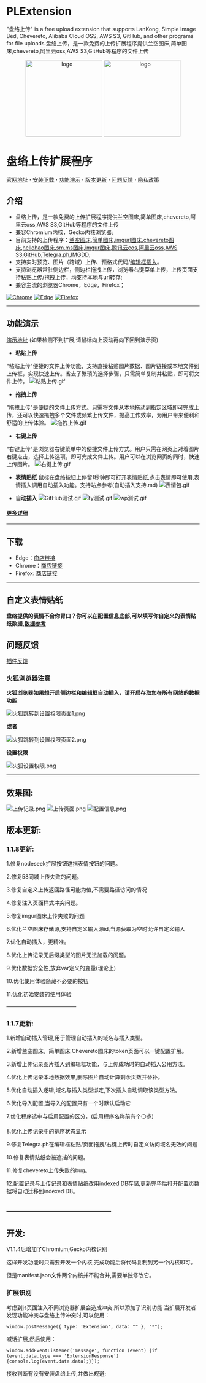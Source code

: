 # PLExtension
"盘络上传" is a free upload extension that supports LanKong, Simple Image Bed, Chevereto, Alibaba Cloud OSS, AWS S3, GitHub, and other programs for file uploads.盘络上传，是一款免费的上传扩展程序提供兰空图床,简单图床,chevereto,阿里云oss,AWS S3,GitHub等程序的文件上传

<p align="center">
  <img alt="logo" src="https://cdn-us.imgs.moe/2023/10/11/yyl_256_IOGn1IDwRN.png" height="200" />
  <img alt="logo" src="https://cdn-us.imgs.moe/2023/10/11/hyl_256_W1cRB1Mmr5.png" height="200" />
</p>

 # 盘络上传扩展程序

[官网地址](https://fileup.dev/) **·** [安装下载](https://github.com/ZenEcho/PLExtension#%E4%B8%8B%E8%BD%BD) **·** [功能演示](https://github.com/ZenEcho/PLExtension#%E5%8A%9F%E8%83%BD%E6%BC%94%E7%A4%BA) **·** [版本更新](https://github.com/ZenEcho/PLExtension/blob/master/%E7%89%88%E6%9C%AC%E6%9B%B4%E6%96%B0.md) **·** [问题反馈](https://github.com/ZenEcho/PLExtension#%E9%97%AE%E9%A2%98%E5%8F%8D%E9%A6%88) **·** [隐私政策](https://github.com/ZenEcho/PLExtension/blob/master/Privacy.md)
## 介绍
- 盘络上传，是一款免费的上传扩展程序提供兰空图床,简单图床,chevereto,阿里云oss,AWS S3,GitHub等程序的文件上传
- 兼容Chromium内核，Gecko内核浏览器;
- 目前支持的上传程序：[兰空图床](https://www.lsky.pro/),[简单图床](https://github.com/icret/EasyImages2.0),[imgurl图床](https://www.imgurl.org/),[chevereto图床](https://chevereto.com/),[hellohao图床](https://hellohao.cn/),[sm.ms图床](https://sm.ms/),[imgur图床](https://imgur.com/),[腾讯云cos](https://cloud.tencent.com/product/cos),[阿里云oss](https://www.aliyun.com/product/oss),[AWS S3](https://aws.amazon.com/cn/s3/),[GitHub](https://github.com/),[Telegra.ph](https://telegra.ph/),[IMGDD](https://imgdd.com/);
- 支持实时预览、图片（跨域）上传、预格式代码/[编辑框插入](https://github.com/ZenEcho/PLExtension/blob/dev/%E8%87%AA%E5%8A%A8%E6%8F%92%E5%85%A5%E6%94%AF%E6%8C%81.md)。
- 支持浏览器常驻侧边栏，侧边栏拖拽上传，浏览器右键菜单上传，上传页面支持粘贴上传/拖拽上传，均支持本地与url转存;
- 兼容主流的浏览器Chrome，Edge，Firefox；

[![Chrome](https://img.shields.io/badge/Chromium-chrome-blue?style=for-the-badge&logo=googlechrome)](https://chrome.google.com/webstore/detail/%E7%9B%98%E7%BB%9C%E4%B8%8A%E4%BC%A0/lhbncdbejjjbbljkdplddajgmeconcnk)
[![Edge](https://img.shields.io/badge/Chromium-Edge-blue?style=for-the-badge&logo=microsoftedge)](https://microsoftedge.microsoft.com/addons/detail/%E7%9B%98%E7%BB%9C%E4%B8%8A%E4%BC%A0/knmklgmbbbaadnfokcokobnlihdiiloe)
[![Firefox](https://img.shields.io/badge/Gecko-Firefox-blue?style=for-the-badge&logo=firefoxbrowser)](https://addons.mozilla.org/zh-CN/firefox/addon/%E7%9B%98%E7%BB%9C%E4%B8%8A%E4%BC%A0)

-------------

## 功能演示

[演示地址](https://fileup.dev/#page3) (如果检测不到扩展,请鼠标向上滚动再向下回到演示页)

- **粘贴上传**

"粘贴上传"便捷的文件上传功能，支持直接粘贴图片数据、图片链接或本地文件到上传框，实现快速上传。省去了繁琐的选择步骤，只需简单复制并粘贴，即可将文件上传。
![粘贴上传.gif](https://cdn-us.imgs.moe/2023/07/04/64a414475a4ec.gif)

- **拖拽上传**

"拖拽上传"是便捷的文件上传方式。只需将文件从本地拖动到指定区域即可完成上传，还可以快速拖拽多个文件或频繁上传文件，提高工作效率，为用户带来便利和舒适的上传体验。
![拖拽上传.gif](https://cdn-us.imgs.moe/2023/07/04/64a4145276e67.gif)

- **右键上传**

"右键上传"是浏览器右键菜单中的便捷文件上传方式。用户只需在网页上对着图片右键点击，选择上传选项，即可完成文件上传。用户可以在浏览网页的同时，快速上传图片。
![右键上传.gif](https://cdn-us.imgs.moe/2023/07/04/64a414574dba6.gif)

- **表情贴纸**
鼠标在盘络按钮上停留1秒钟即可打开表情贴纸,点击表情即可使用,表情插入调用自动插入功能。支持站点参考(自动插入支持.md)
![表情包.gif](https://cdn-us.imgs.moe/2023/08/22/64e4239e8629a.gif)

- **自动插入**
![GitHub测试.gif](https://cdn-us.imgs.moe/2023/06/06/647f3b9b0fb88.gif)
![ty测试.gif](https://cdn-us.imgs.moe/2023/06/06/647f3b9b590e1.gif)
![wp测试.gif](https://cdn-us.imgs.moe/2023/06/06/647f3b9bc6a46.gif)
#### [更多详细](https://github.com/ZenEcho/PLExtension/blob/master/%E8%87%AA%E5%8A%A8%E6%8F%92%E5%85%A5%E6%94%AF%E6%8C%81.md)

-------------

## 下载
- Edge：[商店链接](https://microsoftedge.microsoft.com/addons/detail/%E7%9B%98%E7%BB%9C%E4%B8%8A%E4%BC%A0/knmklgmbbbaadnfokcokobnlihdiiloe)
- Chrome：[商店链接](https://chrome.google.com/webstore/detail/%E7%9B%98%E7%BB%9C%E4%B8%8A%E4%BC%A0/lhbncdbejjjbbljkdplddajgmeconcnk)
- Firefox: [商店链接](https://addons.mozilla.org/zh-CN/firefox/addon/%E7%9B%98%E7%BB%9C%E4%B8%8A%E4%BC%A0)

-------------

## 自定义表情贴纸

**盘络提供的表情不合你胃口？你可以在配置信息底部,可以填写你自定义的表情贴纸数据,[数据参考](https://github.com/ZenEcho/PLExtension/blob/master/%E8%87%AA%E5%BB%BA%E8%A1%A8%E6%83%85%E5%8C%85%E6%95%B0%E6%8D%AE%E5%8F%82%E8%80%83.json)**

## 问题反馈
 [插件反馈](https://github.com/ZenEcho/PLExtension/issues)

### 火狐浏览器注意

**火狐浏览器如果想开启侧边栏和编辑框自动插入，请开启存取您在所有网站的数据功能**

![火狐跳转到设置权限页面1.png](https://cdn-us.imgs.moe/2023/06/06/647f2530db9d1.png)

**或者**

![火狐跳转到设置权限页面2.png](https://cdn-us.imgs.moe/2023/06/06/647f253097adf.png)

**设置权限**

![火狐设置权限.png](https://cdn-us.imgs.moe/2023/06/06/647f25307843e.png)

-------------

## 效果图:
![上传记录.png](https://cdn-us.imgs.moe/2023/06/06/647f22c071273.png)
![上传页面.png](https://cdn-us.imgs.moe/2023/06/06/647f22c08ea2a.png)
![配置信息.png](https://cdn-us.imgs.moe/2023/06/06/647f22c096444.png)

## 版本更新:

### 1.1.8更新:

1.修复nodeseek扩展按钮遮挡表情按钮的问题。

2.修复58同城上传失败的问题。

3.修复自定义上传返回路径可能为值,不需要路径访问的情况

4.修复注入页面样式冲突问题。

5.修复imgur图床上传失败的问题

6.优化兰空图床存储源,支持自定义输入源id,当源获取为空时允许自定义输入

7.优化自动插入，更精准。

8.优化上传记录无后缀类型的图片无法加载的问题。

9.优化数据安全性,放弃var定义的变量(理论上)

10.优化使用体验隐藏不必要的按钮

11.优化初始安装的使用体验

—————————————

### 1.1.7更新:

1.新增自动插入管理,用于管理自动插入的域名与插入类型。

2.新增兰空图床，简单图床 Chevereto图床的token页面可以一键配置扩展。

3.新增上传记录图片插入到编辑框功能，与上传成功时的自动插入公用方法。

4.优化上传记录本地数据效果,删除图片自动计算剩余页数并替补。

5.优化自动插入逻辑,域名与插入类型绑定,下次插入自动调取该类型方法。

6.优化导入配置,当导入的配置只有一个时默认启动它

7.优化程序选中与启用配置的区分，(启用程序名称前有个⚪点)
 
8.优化上传记录中的排序状态显示

9.修复Telegra.ph在编辑框粘贴/页面拖拽/右键上传时自定义访问域名无效的问题

10.修复表情贴纸会被遮挡的问题。

11.修复chevereto上传失败的bug。

12.配置记录与上传记录和表情贴纸改用indexed DB存储,更新完毕后打开配置页数据将自动迁移到indexed DB。

—————————————
-------------

## 开发:

V1.1.4后增加了Chromium,Gecko内核识别

这样开发功能时只需要开发一个内核,完成功能后将代码复制到另一个内核即可。

但是manifest.json文件两个内核并不能合并,需要单独修改它。

### 扩展识别

考虑到js页面注入不同浏览器扩展会造成冲突,所以添加了识别功能
当扩展开发者发现功能冲突与盘络上传冲突时,可以使用：

`window.postMessage({ type: 'Extension', data: "" }, "*");`

喊话扩展,然后使用：

`window.addEventListener('message', function (event) {if (event.data.type === 'ExtensionResponse') {console.log(event.data.data);}});`

接收判断有没有安装盘络上传,并做出规避;

